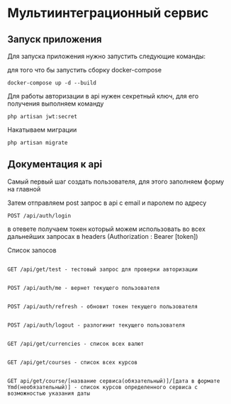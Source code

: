<h1>Мультиинтеграционный сервис</h1>
<h2>Запуск приложения</h2>
<p>Для запуска приложения нужно запустить следующие команды: </p>
<p>для того что бы запустить сборку docker-compose</p>
<code>docker-compose up -d --build</code><br>
<p>Для работы авторизации в api нужен секретный ключ, для его получения выполняем команду</p>
<code>php artisan jwt:secret</code>
<p>Накатываем миграции</p>
<code>php artisan migrate</code>

<h2>Документация к api</h2>
<p>Самый первый шаг создать пользователя, для этого заполняем форму на главной</p>

<p>Затем отправляем post запрос в api c email и паролем по адресу</p>
<code>POST /api/auth/login</code>

<p>в отевете получаем токен который можем использовать во всех дальнейших запросах в headers (Authorization : Bearer [token]) </p>

<p>Список запосов</p>

<code>
GET /api/get/test - тестовый запрос для проверки авторизации <br><br>
POST /api/auth/me - вернет текущего пользователя<br><br>
POST /api/auth/refresh - обновит токен текущего пользователя<br><br>
POST /api/auth/logout - разлогинит текущего пользователя<br><br>
GET /api/get/currencies - список всех валют <br><br>
GET /api/get/courses - список всех курсов<br><br>
GET api/get/course/[название сервиса(обязательный)]/[дата в формате Ymd(необязательный)] - список курсов определенного сервиса с возможностью указания даты <br>

</code>

